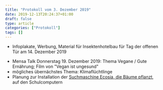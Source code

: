 ```yaml
---
title: "Protokoll vom 3. Dezember 2019"
date: 2019-12-13T20:24:37+01:00
draft: false
type: article
categories: ["Protokoll"]
tags: []
---
```

* Infoplakate, Werbung, Material für Insektenhotelbau für Tag der offenen Tür am 14. Dezember 2019
<!--more-->
* Mensa Talk Donnerstag 19. Dezember 2019: Thema Vegane / Gute Ernährung; Film von "Vegan ist ungesund"
* mögliches übernächstes Thema: Klimaflüchtlinge
* Planung zur Installation der [Suchmaschine Ecosia, die Bäume pflanzt](/ecosia), auf den Schulcomputern
